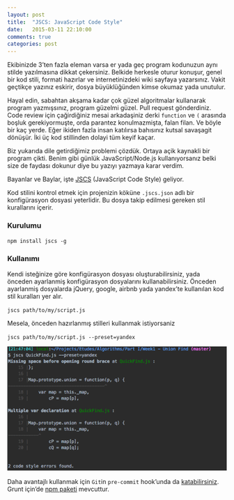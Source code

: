 ```yaml
---
layout: post
title:  "JSCS: JavaScript Code Style"
date:   2015-03-11 22:10:00
comments: true
categories: post
---
```


Ekibinizde 3’ten fazla eleman varsa er yada geç program kodunuzun aynı stilde yazılmasına dikkat çekersiniz. Belkide herkesle oturur konuşur, genel bir kod stili,
formati hazırlar ve internetinizdeki wiki sayfaya yazarsınız. Vakit geçtikçe yazınız eskirir, dosya büyüklüğünden kimse okumaz yada unutulur.

Hayal edin, sabahtan akşama kadar çok güzel algoritmalar kullanarak program yazmışsınız, program güzelmi güzel. Pull request gönderdiniz.
Code review için çağirdiğiniz mesai arkadaşiniz derki `function` ve `(` arasında boşluk gerekiyormuşte, orda parantez konulmazmişta, falan filan.
Ve böyle bir kaç yerde. Eğer ikiden fazla insan katılırsa bahısınız kutsal savaşagit dönüşür. İki üç kod stillinden dolayi tüm keyif kaçar.

Biz yukarıda dile getirdiğimiz problemi çözdük. Ortaya açik kaynakli bir program çikti.
Benim gibi günlük JavaScript/Node.js kullanıyorsanız belki size de faydası dokunur diye bu yazıyı yazmaya karar verdim.

Bayanlar ve Baylar, işte [JSCS][jscs] (JavaScript Code Style) geliyor.

Kod stilini kontrol etmek için projenizin köküne `.jscs.json` adlı bir konfigürasyon dosyasi yeterlidir. Bu dosya takip edilmesi gereken stil kurallarını içerir.

### Kurulumu

`npm install jscs -g`

### Kullanımı

Kendi isteğinize göre konfigürasyon dosyası oluşturabilirsiniz, yada önceden ayarlanmiş konfigürasyon dosyalarını kullanabilirsiniz.
Önceden ayarlanmiş dosyalarda jQuery, google, airbnb yada yandex’te kullanılan kod stil kuralları yer alır.

`jscs path/to/my/script.js`

Mesela, önceden hazırlanmış stilleri kullanmak istiyorsaniz

`jscs path/to/my/script.js --preset=yandex`

![image](/assets/jscs.png)


Daha avantajlı kullanmak için `Git`in `pre-commit` hook’unda da [katabilirsiniz][jscs-pre-commit].
Grunt için’de [npm paketi][grunt-jscs] mevcuttur.


[jscs]: http://jscs.info/
[grunt-jscs]: https://www.npmjs.com/package/grunt-jscs
[jscs-pre-commit]: https://github.com/flightjs/flight/blob/master/jscs-pre-commit
